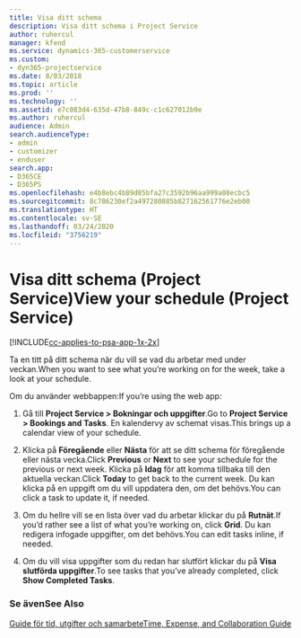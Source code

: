 ```yaml
---
title: Visa ditt schema
description: Visa ditt schema i Project Service
author: ruhercul
manager: kfend
ms.service: dynamics-365-customerservice
ms.custom:
- dyn365-projectservice
ms.date: 8/03/2018
ms.topic: article
ms.prod: ''
ms.technology: ''
ms.assetid: e7c083d4-635d-47b8-849c-c1c627012b9e
ms.author: ruhercul
audience: Admin
search.audienceType:
- admin
- customizer
- enduser
search.app:
- D365CE
- D365PS
ms.openlocfilehash: e4b8ebc4b89d85bfa27c3592b96aa999a08ecbc5
ms.sourcegitcommit: 8c786230ef2a497280885b827162561776e2eb00
ms.translationtype: HT
ms.contentlocale: sv-SE
ms.lasthandoff: 03/24/2020
ms.locfileid: "3756219"
---
```

# <a name="view-your-schedule-project-service"></a><span data-ttu-id="49882-103">Visa ditt schema (Project Service)</span><span class="sxs-lookup"><span data-stu-id="49882-103">View your schedule (Project Service)</span></span>

[!INCLUDE[cc-applies-to-psa-app-1x-2x](../includes/cc-applies-to-psa-app-1x-2x.md)]

<span data-ttu-id="49882-104">Ta en titt på ditt schema när du vill se vad du arbetar med under veckan.</span><span class="sxs-lookup"><span data-stu-id="49882-104">When you want to see what you’re working on for the week, take a look at your schedule.</span></span>  
  
 <span data-ttu-id="49882-105">Om du använder webbappen:</span><span class="sxs-lookup"><span data-stu-id="49882-105">If you’re using the web app:</span></span>  
  
1.  <span data-ttu-id="49882-106">Gå till **Project Service > Bokningar och uppgifter**.</span><span class="sxs-lookup"><span data-stu-id="49882-106">Go to **Project Service > Bookings and Tasks**.</span></span> <span data-ttu-id="49882-107">En kalendervy av schemat visas.</span><span class="sxs-lookup"><span data-stu-id="49882-107">This brings up a calendar view of your schedule.</span></span>  
  
2.  <span data-ttu-id="49882-108">Klicka på **Föregående** eller **Nästa** för att se ditt schema för föregående eller nästa vecka.</span><span class="sxs-lookup"><span data-stu-id="49882-108">Click **Previous** or **Next** to see your schedule for the previous or next week.</span></span> <span data-ttu-id="49882-109">Klicka på **Idag** för att komma tillbaka till den aktuella veckan.</span><span class="sxs-lookup"><span data-stu-id="49882-109">Click **Today** to get back to the current week.</span></span> <span data-ttu-id="49882-110">Du kan klicka på en uppgift om du vill uppdatera den, om det behövs.</span><span class="sxs-lookup"><span data-stu-id="49882-110">You can click a task to update it, if needed.</span></span>  
  
3.  <span data-ttu-id="49882-111">Om du hellre vill se en lista över vad du arbetar klickar du på **Rutnät**.</span><span class="sxs-lookup"><span data-stu-id="49882-111">If you’d rather see a list of what you’re working on, click **Grid**.</span></span> <span data-ttu-id="49882-112">Du kan redigera infogade uppgifter, om det behövs.</span><span class="sxs-lookup"><span data-stu-id="49882-112">You can edit tasks inline, if needed.</span></span>  
  
4.  <span data-ttu-id="49882-113">Om du vill visa uppgifter som du redan har slutfört klickar du på **Visa slutförda uppgifter**.</span><span class="sxs-lookup"><span data-stu-id="49882-113">To see tasks that you’ve already completed, click **Show Completed Tasks**.</span></span>  
  
### <a name="see-also"></a><span data-ttu-id="49882-114">Se även</span><span class="sxs-lookup"><span data-stu-id="49882-114">See Also</span></span>  
 [<span data-ttu-id="49882-115">Guide för tid, utgifter och samarbete</span><span class="sxs-lookup"><span data-stu-id="49882-115">Time, Expense, and Collaboration Guide</span></span>](../project-service/time-expense-collaboration-guide.md)
